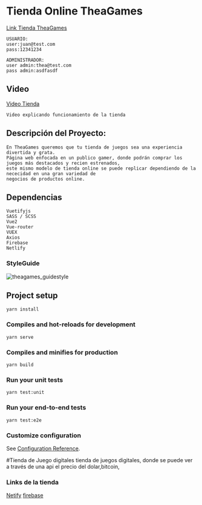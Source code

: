 # Tienda Online TheaGames
[Link Tienda TheaGames](https://theagames.netlify.app/home)

```
USUARIO:
user:juan@test.com
pass:12341234

ADMINISTRADOR:
user admin:thea@test.com
pass admin:asdfasdf
```

## Video 
[Video Tienda](https://www.youtube.com/watch?v=WdLVjBI2t-c)
```
Video explicando funcionamiento de la tienda
```

## Descripción del Proyecto:
```
En TheaGames queremos que tu tienda de juegos sea una experiencia divertida y grata.
Página web enfocada en un publico gamer, donde podrán comprar los juegos más destacados y recien estrenados,
este mismo modelo de tienda online se puede replicar dependiendo de la nececidad en una gran variedad de 
negocios de productos online.
```
## Dependencias
```
Vuetifyjs
SASS / SCSS
Vue2
Vue-router
VUEX
Axios
Firebase
Netlify
```
### StyleGuide
![theagames_guidestyle](https://user-images.githubusercontent.com/94083791/180027817-a791316f-ab75-430a-a469-f2cd6391de17.png)



## Project setup
```
yarn install
```

### Compiles and hot-reloads for development
```
yarn serve
```

### Compiles and minifies for production
```
yarn build
```

### Run your unit tests
```
yarn test:unit
```

### Run your end-to-end tests
```
yarn test:e2e
```

### Customize configuration
See [Configuration Reference](https://cli.vuejs.org/config/).

#Tienda de Juego digitales
tienda de juegos digitales, donde se puede ver a través de una api el precio del dolar,bitcoin,
### Links de la tienda
[Netify]()
[firebase]()

